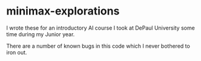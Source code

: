 # minimax-explorations
I wrote these for an introductory AI course I took at DePaul University some time during my Junior year.

There are a number of known bugs in this code which I never bothered to iron out.
